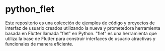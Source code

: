 # python_flet
Este repositorio es una colección de ejemplos de código y proyectos de interfaz de usuario creados utilizando la nueva y prometedora herramienta basada en Flutter llamada "flet" en Python. "flet" es una herramienta que utiliza la base de Flutter para construir interfaces de usuario atractivas y funcionales de manera eficiente.
